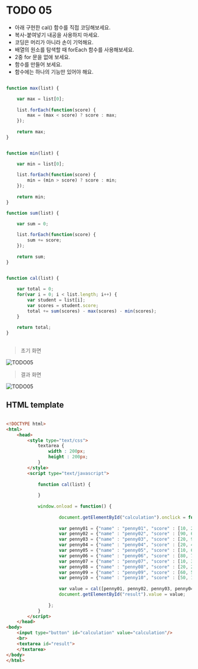 ﻿TODO 05
========

* 아래 구현한 cal() 함수를 직접 코딩해보세요.
* 복사-붙여넣기 내공을 사용하지 마세요.
* 코딩은 머리가 아니라 손이 기억해요.
* 배열의 원소를 탐색할 때 forEach 함수를 사용해보세요.
* 2중 for 문을 없애 보세요. 
* 함수를 만들어 보세요.
* 함수에는 하나의 기능만 있어야 해요.

```javascript

function max(list) {

	var max = list[0];
	
	list.forEach(function(score) {
		max = (max < score) ? score : max;
	});
	
	return max;			
}


function min(list) {

	var min = list[0];
	
	list.forEach(function(score) {
		min = (min > score) ? score : min;
	});
	
	return min;				
}

function sum(list) {

	var sum = 0;
	
	list.forEach(function(score) {
		sum += score;
	});
	
	return sum;
}
		

function cal(list) {

	var total = 0;				
	for(var i = 0; i < list.length; i++) {
		var student = list[i];
		var scores = student.score;
		total += sum(scores) - max(scores) - min(scores);
	}
	
	return total;
}
			

```

> 초기 화면

![TODO05](https://github.com/ByungChangYoo/clipsoft/blob/master/javascript/08/todo/images/todo_01.png)


>  결과 화면

![TODO05](https://github.com/ByungChangYoo/clipsoft/blob/master/javascript/08/todo/images/todo_01_result.png)

## HTML template

```html

<!DOCTYPE html> 
<html>
	<head>
		<style type="text/css">
			textarea {
				width : 200px;
				height : 200px;
			}
		</style>
		<script type="text/javascript">
		
			function cal(list) {
			
			}
			
			window.onload = function() {
			
					document.getElementById("calculation").onclick = function() {
					
					var penny01 = {"name" : "penny01", "score" : [10, 20, 30, 50]};
					var penny02 = {"name" : "penny02", "score" : [90, 60, 50, 20]};
					var penny03 = {"name" : "penny03", "score" : [20, 90, 50, 80]};
					var penny04 = {"name" : "penny04", "score" : [20, 40, 50, 80]};
					var penny05 = {"name" : "penny05", "score" : [10, 60, 20, 70]};
					var penny06 = {"name" : "penny06", "score" : [80, 70, 60, 50]};
					var penny07 = {"name" : "penny07", "score" : [10, 30, 40, 90]};
					var penny08 = {"name" : "penny08", "score" : [20, 20, 90, 40]};
					var penny09 = {"name" : "penny09", "score" : [60, 50, 20, 10]};
					var penny10 = {"name" : "penny10", "score" : [50, 10, 80, 20]};
					
					var value = cal([penny01, penny02, penny03, penny04, penny05, penny06, penny07, penny08, penny09, penny10]);
					document.getElementById("result").value = value;
					
				};
			}			
		</script>
	</head>
<body>               
	<input type="button" id="calculation" value="calculation"/>
    <br>	
    <textarea id="result">
	</textarea>
</body>
</html>

```
